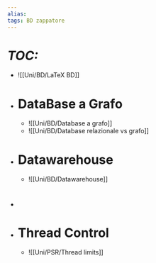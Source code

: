 ```yaml
---
alias:
tags: BD zappatore
---
```


# *TOC:*

- ![[Uni/BD/LaTeX BD]]

- # DataBase a Grafo
	- ![[Uni/BD/Database a grafo]]
	- ![[Uni/BD/Database relazionale vs grafo]]

- # Datawarehouse
	- ![[Uni/BD/Datawarehouse]]

- # 

- # Thread Control
	- ![[Uni/PSR/Thread limits]]